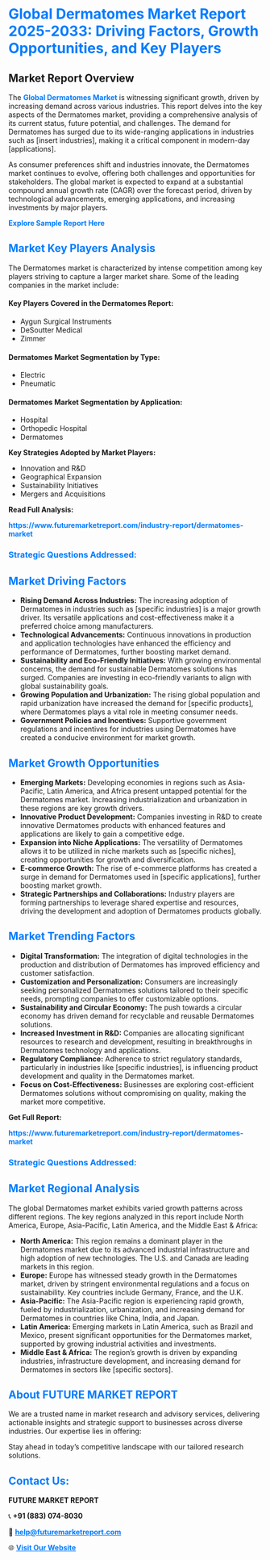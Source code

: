 <h1 style="color: #007BFF;">Global Dermatomes Market Report 2025-2033: Driving Factors, Growth Opportunities, and Key Players</h1>

<section id="overview">
<h2>Market Report Overview</h2>
<p>The <a href="https://www.futuremarketreport.com/industry-report/dermatomes-market" style="color: #007BFF; text-decoration: none;"><strong>Global Dermatomes Market</strong></a> is witnessing significant growth, driven by increasing demand across various industries. This report delves into the key aspects of the Dermatomes market, providing a comprehensive analysis of its current status, future potential, and challenges. The demand for Dermatomes has surged due to its wide-ranging applications in industries such as [insert industries], making it a critical component in modern-day [applications].</p>
<p>As consumer preferences shift and industries innovate, the Dermatomes market continues to evolve, offering both challenges and opportunities for stakeholders. The global market is expected to expand at a substantial compound annual growth rate (CAGR) over the forecast period, driven by technological advancements, emerging applications, and increasing investments by major players.</p>
</section>

<section id="overview">
<p><a href="https://www.futuremarketreport.com/request-sample/reportId=125319" style="color: #007BFF; text-decoration: none;"><strong>Explore Sample Report Here</strong></a></p>
</section>

<section id="key-players">
<h2 style="color: #007BFF;">Market Key Players Analysis</h2>
<p>The Dermatomes market is characterized by intense competition among key players striving to capture a larger market share. Some of the leading companies in the market include:</p>
<h4>Key Players Covered in the Dermatomes Report:</h4>
<ul><li>Aygun Surgical Instruments</li><li>DeSoutter Medical</li><li>Zimmer</li></ul>
<h4>Dermatomes Market Segmentation by Type:</h4>
<ul><li>Electric</li><li>Pneumatic</li></ul>

<h4>Dermatomes Market Segmentation by Application:</h4>
<ul><li>Hospital</li><li>Orthopedic Hospital</li><li>Dermatomes</li></ul>
<p><strong>Key Strategies Adopted by Market Players:</strong></p>
<ul>
<li>Innovation and R&D</li>
<li>Geographical Expansion</li>
<li>Sustainability Initiatives</li>
<li>Mergers and Acquisitions</li>
</ul>
</section>

<section>
<p><strong>Read Full Analysis: </strong></p><a href="https://www.futuremarketreport.com/industry-report/dermatomes-market" style="color: #007BFF; text-decoration: none;"><strong>https://www.futuremarketreport.com/industry-report/dermatomes-market</strong></a>
<h3 style="color: #007BFF;">Strategic Questions Addressed:</h3>
</section>

<section id="driving-factors">
<h2 style="color: #007BFF;">Market Driving Factors</h2>
<ul>
<li><strong>Rising Demand Across Industries:</strong> The increasing adoption of Dermatomes in industries such as [specific industries] is a major growth driver. Its versatile applications and cost-effectiveness make it a preferred choice among manufacturers.</li>
<li><strong>Technological Advancements:</strong> Continuous innovations in production and application technologies have enhanced the efficiency and performance of Dermatomes, further boosting market demand.</li>
<li><strong>Sustainability and Eco-Friendly Initiatives:</strong> With growing environmental concerns, the demand for sustainable Dermatomes solutions has surged. Companies are investing in eco-friendly variants to align with global sustainability goals.</li>
<li><strong>Growing Population and Urbanization:</strong> The rising global population and rapid urbanization have increased the demand for [specific products], where Dermatomes plays a vital role in meeting consumer needs.</li>
<li><strong>Government Policies and Incentives:</strong> Supportive government regulations and incentives for industries using Dermatomes have created a conducive environment for market growth.</li>
</ul>
</section>

<section id="growth-opportunities">
<h2 style="color: #007BFF;">Market Growth Opportunities</h2>
<ul>
<li><strong>Emerging Markets:</strong> Developing economies in regions such as Asia-Pacific, Latin America, and Africa present untapped potential for the Dermatomes market. Increasing industrialization and urbanization in these regions are key growth drivers.</li>
<li><strong>Innovative Product Development:</strong> Companies investing in R&D to create innovative Dermatomes products with enhanced features and applications are likely to gain a competitive edge.</li>
<li><strong>Expansion into Niche Applications:</strong> The versatility of Dermatomes allows it to be utilized in niche markets such as [specific niches], creating opportunities for growth and diversification.</li>
<li><strong>E-commerce Growth:</strong> The rise of e-commerce platforms has created a surge in demand for Dermatomes used in [specific applications], further boosting market growth.</li>
<li><strong>Strategic Partnerships and Collaborations:</strong> Industry players are forming partnerships to leverage shared expertise and resources, driving the development and adoption of Dermatomes products globally.</li>
</ul>
</section>

<section id="trending-factors">
<h2 style="color: #007BFF;">Market Trending Factors</h2>
<ul>
<li><strong>Digital Transformation:</strong> The integration of digital technologies in the production and distribution of Dermatomes has improved efficiency and customer satisfaction.</li>
<li><strong>Customization and Personalization:</strong> Consumers are increasingly seeking personalized Dermatomes solutions tailored to their specific needs, prompting companies to offer customizable options.</li>
<li><strong>Sustainability and Circular Economy:</strong> The push towards a circular economy has driven demand for recyclable and reusable Dermatomes solutions.</li>
<li><strong>Increased Investment in R&D:</strong> Companies are allocating significant resources to research and development, resulting in breakthroughs in Dermatomes technology and applications.</li>
<li><strong>Regulatory Compliance:</strong> Adherence to strict regulatory standards, particularly in industries like [specific industries], is influencing product development and quality in the Dermatomes market.</li>
<li><strong>Focus on Cost-Effectiveness:</strong> Businesses are exploring cost-efficient Dermatomes solutions without compromising on quality, making the market more competitive.</li>
</ul>
</section>

<section>
<p><strong>Get Full Report: </strong></p><a href="https://www.futuremarketreport.com/industry-report/dermatomes-market" style="color: #007BFF; text-decoration: none;"><strong>https://www.futuremarketreport.com/industry-report/dermatomes-market</strong></a>
<h3 style="color: #007BFF;">Strategic Questions Addressed:</h3>
</section>


<section id="regional-analysis">
<h2 style="color: #007BFF;">Market Regional Analysis</h2>
<p>The global Dermatomes market exhibits varied growth patterns across different regions. The key regions analyzed in this report include North America, Europe, Asia-Pacific, Latin America, and the Middle East & Africa:</p>
<ul>
<li><strong>North America:</strong> This region remains a dominant player in the Dermatomes market due to its advanced industrial infrastructure and high adoption of new technologies. The U.S. and Canada are leading markets in this region.</li>
<li><strong>Europe:</strong> Europe has witnessed steady growth in the Dermatomes market, driven by stringent environmental regulations and a focus on sustainability. Key countries include Germany, France, and the U.K.</li>
<li><strong>Asia-Pacific:</strong> The Asia-Pacific region is experiencing rapid growth, fueled by industrialization, urbanization, and increasing demand for Dermatomes in countries like China, India, and Japan.</li>
<li><strong>Latin America:</strong> Emerging markets in Latin America, such as Brazil and Mexico, present significant opportunities for the Dermatomes market, supported by growing industrial activities and investments.</li>
<li><strong>Middle East & Africa:</strong> The region’s growth is driven by expanding industries, infrastructure development, and increasing demand for Dermatomes in sectors like [specific sectors].</li>
</ul>
</section>

<footer>
<h2 style="color: #007BFF;">About FUTURE MARKET REPORT</h2>
<p>We are a trusted name in market research and advisory services, delivering actionable insights and strategic support to businesses across diverse industries. Our expertise lies in offering:</p>

<p>Stay ahead in today’s competitive landscape with our tailored research solutions.</p>

<h2 style="color: #007BFF;">Contact Us:</h2>
<p><strong>FUTURE MARKET REPORT</strong></p>
<p>📞 <strong>+91 (883) 074-8030</strong></p>
<p>📧 <strong><a href="mailto:help@futuremarketreport.com" style="color: #007BFF;">help@futuremarketreport.com</a></strong></p>
<p>🌐 <strong><a href="https://www.futuremarketreport.com/" style="color: #007BFF;">Visit Our Website</a></strong></p>
</footer>